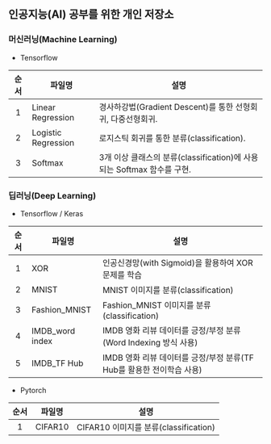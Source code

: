 ## 인공지능(AI) 공부를 위한 개인 저장소

### 머신러닝(Machine Learning)

- Tensorflow

|순서|파일명|설명|
|:-:|-|-|
|1|Linear Regression|경사하강법(Gradient Descent)를 통한 선형회귀, 다중선형회귀.|
|2|Logistic Regression|로지스틱 회귀를 통한 분류(classification).|
|3|Softmax|3개 이상 클래스의 분류(classification)에 사용되는 Softmax 함수를 구현.|

### 딥러닝(Deep Learning)

- Tensorflow / Keras

|순서|파일명|설명|
|:-:|-|-|
|1|XOR|인공신경망(with Sigmoid)을 활용하여 XOR 문제를 학습|
|2|MNIST|MNIST 이미지를 분류(classification)|
|3|Fashion_MNIST|Fashion_MNIST 이미지를 분류(classification)|
|4|IMDB_word index|IMDB 영화 리뷰 데이터를 긍정/부정 분류(Word Indexing 방식 사용)|
|5|IMDB_TF Hub|IMDB 영화 리뷰 데이터를 긍정/부정 분류(TF Hub를 활용한 전이학습 사용)|

- Pytorch

|순서|파일명|설명|
|:-:|-|-|
|1|CIFAR10|CIFAR10 이미지를 분류(classification)|
